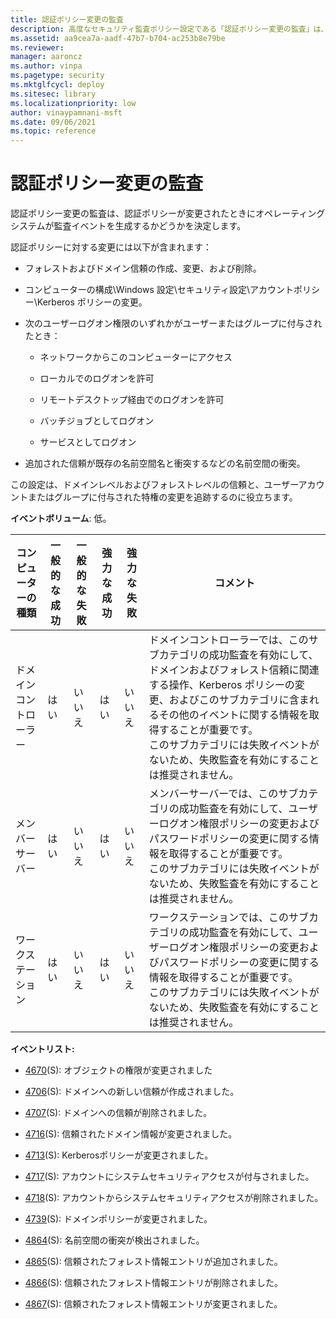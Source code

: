 ```yaml
---
title: 認証ポリシー変更の監査
description: 高度なセキュリティ監査ポリシー設定である「認証ポリシー変更の監査」は、認証ポリシーが変更されたときに監査イベントが生成されるかどうかを決定します。
ms.assetid: aa9cea7a-aadf-47b7-b704-ac253b8e79be
ms.reviewer: 
manager: aaroncz
ms.author: vinpa
ms.pagetype: security
ms.mktglfcycl: deploy
ms.sitesec: library
ms.localizationpriority: low
author: vinaypamnani-msft
ms.date: 09/06/2021
ms.topic: reference
---
```


# 認証ポリシー変更の監査

認証ポリシー変更の監査は、認証ポリシーが変更されたときにオペレーティングシステムが監査イベントを生成するかどうかを決定します。

認証ポリシーに対する変更には以下が含まれます：

- フォレストおよびドメイン信頼の作成、変更、および削除。

- コンピューターの構成\\Windows 設定\\セキュリティ設定\\アカウントポリシー\\Kerberos ポリシーの変更。

- 次のユーザーログオン権限のいずれかがユーザーまたはグループに付与されたとき：

    - ネットワークからこのコンピューターにアクセス

    - ローカルでのログオンを許可

    - リモートデスクトップ経由でのログオンを許可

    - バッチジョブとしてログオン

    - サービスとしてログオン

- 追加された信頼が既存の名前空間名と衝突するなどの名前空間の衝突。

この設定は、ドメインレベルおよびフォレストレベルの信頼と、ユーザーアカウントまたはグループに付与された特権の変更を追跡するのに役立ちます。

**イベントボリューム**: 低。

| コンピューターの種類 | 一般的な成功 | 一般的な失敗 | 強力な成功 | 強力な失敗 | コメント                                                                                                                                                                                                                                                                                                                                                                                    |
|-----------------------|---------------|---------------|--------------|--------------|---------------------------------------------------------------------------------------------------------------------------------------------------------------------------------------------------------------------------------------------------------------------------------------------------------------------------------------------------------------------------------------------|
| ドメインコントローラー | はい          | いいえ        | はい         | いいえ       | ドメインコントローラーでは、このサブカテゴリの成功監査を有効にして、ドメインおよびフォレスト信頼に関連する操作、Kerberos ポリシーの変更、およびこのサブカテゴリに含まれるその他のイベントに関する情報を取得することが重要です。<br>このサブカテゴリには失敗イベントがないため、失敗監査を有効にすることは推奨されません。 |
| メンバーサーバー     | はい          | いいえ        | はい         | いいえ       | メンバーサーバーでは、このサブカテゴリの成功監査を有効にして、ユーザーログオン権限ポリシーの変更およびパスワードポリシーの変更に関する情報を取得することが重要です。<br>このサブカテゴリには失敗イベントがないため、失敗監査を有効にすることは推奨されません。                                                            |
| ワークステーション   | はい          | いいえ        | はい         | いいえ       | ワークステーションでは、このサブカテゴリの成功監査を有効にして、ユーザーログオン権限ポリシーの変更およびパスワードポリシーの変更に関する情報を取得することが重要です。<br>このサブカテゴリには失敗イベントがないため、失敗監査を有効にすることは推奨されません。                                                              |

**イベントリスト:**

-   [4670](event-4670.md)(S): オブジェクトの権限が変更されました

-   [4706](event-4706.md)(S): ドメインへの新しい信頼が作成されました。

-   [4707](event-4707.md)(S): ドメインへの信頼が削除されました。

-   [4716](event-4716.md)(S): 信頼されたドメイン情報が変更されました。

-   [4713](event-4713.md)(S): Kerberosポリシーが変更されました。

-   [4717](event-4717.md)(S): アカウントにシステムセキュリティアクセスが付与されました。

-   [4718](event-4718.md)(S): アカウントからシステムセキュリティアクセスが削除されました。

-   [4739](event-4739.md)(S): ドメインポリシーが変更されました。

-   [4864](event-4864.md)(S): 名前空間の衝突が検出されました。

-   [4865](event-4865.md)(S): 信頼されたフォレスト情報エントリが追加されました。

-   [4866](event-4866.md)(S): 信頼されたフォレスト情報エントリが削除されました。

-   [4867](event-4867.md)(S): 信頼されたフォレスト情報エントリが変更されました。
